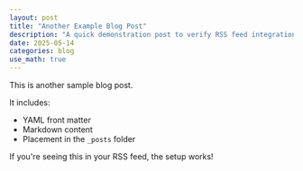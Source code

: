 ```yaml
---
layout: post
title: "Another Example Blog Post"
description: "A quick demonstration post to verify RSS feed integration."
date: 2025-05-14
categories: blog
use_math: true
---
```


This is another sample blog post.

It includes:

- YAML front matter
- Markdown content
- Placement in the `_posts` folder

If you're seeing this in your RSS feed, the setup works!